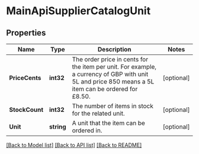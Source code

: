 # MainApiSupplierCatalogUnit

## Properties

Name | Type | Description | Notes
------------ | ------------- | ------------- | -------------
**PriceCents** | **int32** | The order price in cents for the item per unit. For example, a currency of GBP with unit 5L and price 850 means a 5L item can be ordered for £8.50. | [optional] 
**StockCount** | **int32** | The number of items in stock for the related unit. | [optional] 
**Unit** | **string** | A unit that the item can be ordered in. | [optional] 

[[Back to Model list]](../README.md#documentation-for-models) [[Back to API list]](../README.md#documentation-for-api-endpoints) [[Back to README]](../README.md)



